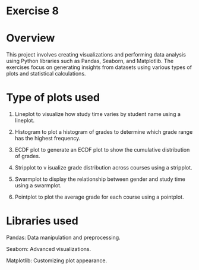 # Exercise 8

# Overview

This project involves creating visualizations and performing data analysis using Python libraries such as Pandas, Seaborn, and Matplotlib. The exercises focus on generating insights from datasets using various types of plots and statistical calculations.

# Type of plots used
1. Lineplot to visualize how study time varies by student name using a lineplot.

2. Histogram to plot a histogram of grades to determine which grade range has the highest frequency.

3. ECDF plot to generate an ECDF plot to show the cumulative distribution of grades.

4. Stripplot to v isualize grade distribution across courses using a stripplot.

5. Swarmplot to display the relationship between gender and study time using a swarmplot.

6. Pointplot to plot the average grade for each course using a pointplot.

# Libraries used
Pandas: Data manipulation and preprocessing.

Seaborn: Advanced visualizations.

Matplotlib: Customizing plot appearance.

